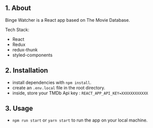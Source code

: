 ## 1. About

Binge Watcher is a React app based on The Movie Database.

Tech Stack:
- React
- Redux
- redux-thunk
- styled-components

## 2. Installation
- install dependencies with `npm install`.
- create an `.env.local` file in the root directory.
- inside, store your TMDb Api key : `REACT_APP_API_KEY=XXXXXXXXXXXX`

## 3. Usage
- `npm run start` or `yarn start` to run the app on your local machine.
